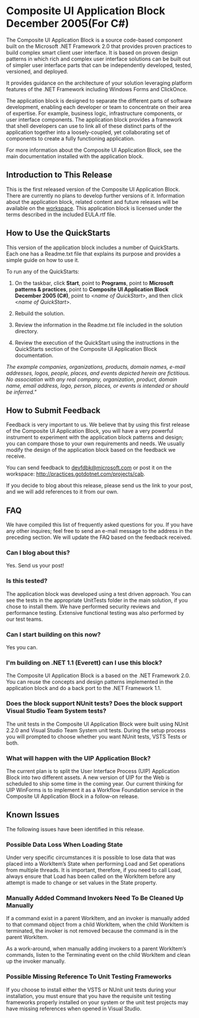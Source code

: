 # Composite UI Application Block December 2005(For C#)

The Composite UI Application Block is a source code-based component built on the Microsoft .NET Framework 2.0 that provides proven practices to build complex smart client user interface. It is based on proven design patterns in which rich and complex user interface solutions can be built out of simpler user interface parts that can be independently developed, tested, versioned, and deployed.

It provides guidance on the architecture of your solution leveraging platform features of the .NET Framework including Windows Forms and ClickOnce.

The application block is designed to separate the different parts of software development, enabling each developer or team to concentrate on their area of expertise. For example, business logic, infrastructure components, or user interface components. The application block provides a framework that shell developers can use to link all of these distinct parts of the application together into a loosely-coupled, yet collaborating set of components to create a fully functioning application.

For more information about the Composite UI Application Block, see the main documentation installed with the application block.

## Introduction to This Release

This is the first released version of the Composite UI Application Block. There are currently no plans to develop further versions of it. Information about the application block, related content and future releases will be available on the [workspace](http://practices.gotdotnet.com/projects/cab). This application block is licensed under the terms described in the included EULA.rtf file.

## How to Use the QuickStarts

This version of the application block includes a number of QuickStarts. Each one has a Readme.txt file that explains its purpose and provides a simple guide on how to use it. 

To run any of the QuickStarts:

1.	On the taskbar, click **Start**, point to **Programs**, point to **Microsoft patterns & practices**, point to **Composite UI Application Block December 2005 (C#)**, point to <*name of QuickStart*>, and then click <*name of QuickStart*>.

2.	Rebuild the solution.

3.	Review the information in the Readme.txt file included in the solution directory.

4.	Review the execution of the QuickStart using the instructions in the QuickStarts section of the Composite UI Application Block documentation.

*The example companies, organizations, products, domain names, e-mail addresses, logos, people, places, and events depicted herein are fictitious. No association with any real company, organization, product, domain name, email address, logo, person, places, or events is intended or should be inferred."*



## How to Submit Feedback

Feedback is very important to us. We believe that by using this first release of the Composite UI Application Block, you will have a very powerful instrument to experiment with the application block patterns and design; you can compare those to your own requirements and needs. We usually modify the design of the application block based on the feedback we receive.

You can send feedback to [devfdbk@microsoft.com](mailto:devfdbk@microsoft.com?subject=Composite%20UI%20Application%20Block) or post it on the workspace: <http://practices.gotdotnet.com/projects/cab>.

If you decide to blog about this release, please send us the link to your post, and we will add references to it from our own.

## FAQ

We have compiled this list of frequently asked questions for you. If you have any other inquires; feel free to send an e-mail message to the address in the preceding section. We will update the FAQ based on the feedback received.

### **Can I blog about this?**

Yes. Send us your post!

### **Is this tested?**

The application block was developed using a test driven approach. You can see the tests in the appropriate UnitTests folder in the main solution, if you chose to install them. We have performed security reviews and performance testing. Extensive functional testing was also performed by our test teams.

### **Can I start building on this now?**

Yes you can.

### **I'm building on .NET 1.1 (Everett) can I use this block?**

The Composite UI Application Block is a based on the .NET Framework 2.0. You can reuse the concepts and design patterns implemented in the application block and do a back port to the .NET Framework 1.1.

### **Does the block support NUnit tests? Does the block support Visual Studio Team System tests?**

The unit tests in the Composite UI Application Block were built using NUnit 2.2.0 and Visual Studio Team System unit tests. During the setup process you will prompted to choose whether you want NUnit tests, VSTS Tests or both.

### **What will happen with the UIP Application Block?**

The current plan is to split the User Interface Process (UIP) Application Block into two different assets. A new version of UIP for the Web is scheduled to ship some time in the coming year. Our current thinking for UIP WinForms is to implement it as a Workflow Foundation service in the Composite UI Application Block in a follow-on release.

## Known Issues

The following issues have been identified in this release.

### **Possible Data Loss When Loading State**

Under very specific circumstances it is possible to lose data that was placed into a WorkItem’s State when performing Load and Set operations from multiple threads. It is important, therefore, if you need to call Load, always ensure that Load has been called on the WorkItem before any attempt is made to change or set values in the State property.

### **Manually Added Command Invokers Need To Be Cleaned Up Manually**

If a command exist in a parent WorkItem, and an invoker is manually added to that command object from a child WorkItem, when the child WorkItem is terminated, the invoker is not removed because the command is in the parent WorkItem.

As a work-around, when manually adding invokers to a parent WorkItem’s commands, listen to the Terminating event on the child WorkItem and clean up the invoker manually.

### **Possible Missing Reference To Unit Testing Frameworks**

If you choose to install either the VSTS or NUnit unit tests during your installation, you must ensure that you have the requisite unit testing frameworks properly installed on your system or the unit test projects may have missing references when opened in Visual Studio.

